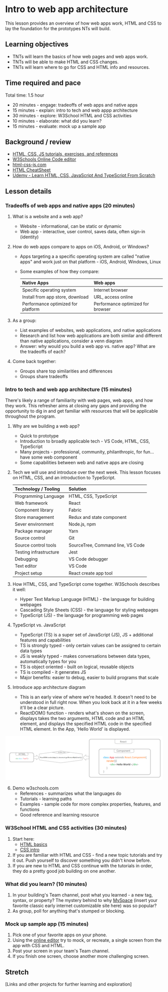 # Intro to web app architecture

This lesson provides an overview of how web apps work, HTML and CSS to lay the foundation for the prototypes NTs will build.

## Learning objectives
* TNTs will learn the basics of how web pages and web apps work.
* TNTs will be able to make HTML and CSS changes.
* TNTs will learn where to go for CSS and HTML info and resources.

## Time required and pace
Total time: 1.5 hour
* 20 minutes - engage: tradeoffs of web apps and native apps
* 15 minutes - explain: intro to tech and web appp architecture
* 30 minutes - explore: W3School HTML and CSS activities
* 10 minutes - elaborate: what did you learn?
* 15 minutes - evaluate: mock up a sample app

## Background / review
* [HTML, CSS, JS tutorials, exercises, and references](https://www.w3schools.com/)
* [W3Schools Online Code editor](https://www.w3schools.com/tryit/)
* [html-css-js.com](https://html-css-js.com/)
* [HTML CheatSheet](https://htmlcheatsheet.com/)
* [Udemy - Learn HTML, CSS, JavaScript And TypeScript From Scratch](https://www.udemy.com/course/html-and-css-from-scratch/)

## Lesson details
### Tradeoffs of web apps and native apps (20 minutes)
1. What is a website and a web app?
      * Website - informational, can be static or dynamic
      * Web app - interactive, user control, saves data, often sign-in (identity)

2. How do web apps compare to apps on iOS, Android, or Windows?
      * Apps targeting a a specific operating system are called "native apps" and work just on that platform - iOS, Android, Windows, Linux
      * Some examples of how they compare:
      
        | Native Apps  | Web apps |
        |---|---|
        | Specific operating system   | Internet browser  |
        | Install from app store, download | URL, access online |
        | Performance optimized for platform | Performance optimized for browser |

3.  As a group:
       * List examples of websites, web applications, and native applications
       * Research and list how web applications are both similar and different than native applications, consider a venn diagram
       * Answer: why would you build a web app vs. native app? What are the tradeoffs of each?

4.  Come back together:
       * Groups share top similarities and differences
       * Groups share tradeoffs

### Intro to tech and web app architecture (15 minutes)
There's likely a range of familiarity with web pages, web apps, and how they work. This refresher aims at closing any gaps and providing  the opportunity to dig in and get familiar with resources that will be applicable throughout the program.

1.  Why are we building a web app?
       * Quick to prototype
       * Introduction to broadly applicable tech - VS Code, HTML, CSS, TypeScript
       * Many projects - professional, community, philanthropic, for fun... have some web component
       * Some capabilities between web and native apps are closing

2. Tech we will use and introduce over the next week. This lesson focuses on HTML, CSS, and an introduction to TypeScript.

      | Technology / Tooling | Solution |
      |---|---|
      | Programming Language   | HTML, CSS, TypeScript  |
      | Web framework | React |
      | Component library | Fabric |
      | Store management | Redux and state component|
      | Sever environment | Node.js, npm|
      | Package manager | Yarn |
      | Source control | Git |
      | Source control tools | SourceTree, Command line, VS Code|
      | Testing infrastructure | Jest |
      | Debugging | VS Code debugger |
      | Text editor | VS Code |
      | Project setup | React create app tool |

3.  How HTML, CSS, and TypeScript come together. W3Schools describes it well:
       * Hyper Text Markup Language (HTML) - the language for building webpages
       * Cascading Style Sheets (CSS) - the language for styling webpages
       * TypeScript (JS) - the language for programming web pages

4. TypeScript vs. JavaScript
      * TypeScript (TS) is a super set of JavaScript (JS), JS + additional features and capabilities
      * TS is strongly typed - only certain values can be assigned to certain data types
      * JS is weakly typed - makes conversations between data types, automatically types for you
      * TS is object oriented - built on logical, reusable objects
      * TS is compiled - it generates JS
      * Major benefits: easier to debug, easier to build programs that scale

5. Introduce app architecture diagram
     * This is an early view of where we're headed. It doesn't need to be understood in full right now. When you look back at it in a few weeks it'll be a clear picture.
     * ReactDOM() function - renders what's shown on the screen, displays takes the two arguments, HTML code and an HTML element, and displays the specified HTML code in the specified HTML element. In the App, 'Hello World' is displayed.

![Basic Architecture](./BasicArchitecture.png)
 
6. Demo w3schools.com
     * References - summarizes what the languages do
     * Tutorials - learning paths
     * Examples - sample code for more complex properties, features, and functions
     * Good reference and learning resource

### W3School HTML and CSS activities (30 minutes)
1. Start here:
     * [HTML basics](https://www.w3schools.com/html/html_basic.asp)
     * [CSS intro](w3schools.com/css/css_intro.asp)
2. If you are familiar with HTML and CSS - find a new topic tutorials and try it out. Push yourself to discover something you didn't know before.
3. If you are new to HTML and CSS continue with the tutorials in order, they do a pretty good job building on one another.

### What did you learn? (10 minutes)
1. In your building's Team channel, post what you learned - a new tag, syntax, or property? The mystery behind to why [MySpace](https://news.codecademy.com/myspace-coding-legacy/) (insert your favorite classic early internet customizable site here) was so popular?
2. As group, poll for anything that's stumped or blocking.

### Mock up sample app (15 minutes)
1. Pick one of your favorite apps on your phone.
2. Using the [online editor](https://www.w3schools.com/css/tryit.asp?filename=trycss_default) try to mock, or recreate, a single screen from the app with CSS and HTML.
3. Post your screen in your team's Team channel.
4. If you finish one screen, choose another more challenging screen.

## Stretch
[Links and other projects for further learning and exploration]
